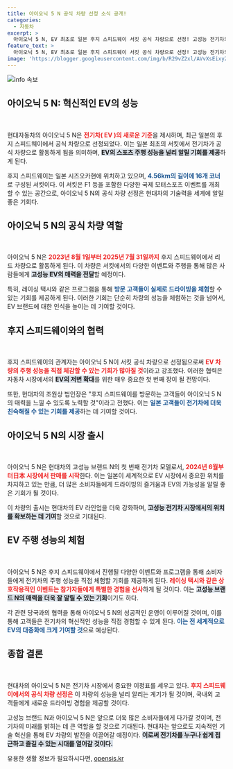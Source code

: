 ```yaml
---
title: 아이오닉 5 N 공식 차량 선정 소식 공개!
categories:
  - 자동차
excerpt: >
  아이오닉 5 N, EV 최초로 일본 후지 스피드웨이 서킷 공식 차량으로 선정! 고성능 전기차의 매력을 체험할 기회를 놓치지 마세요. 이 특별한 주행 경험이 여러분을 기다립니다!
feature_text: >
  아이오닉 5 N, EV 최초로 일본 후지 스피드웨이 서킷 공식 차량으로 선정! 고성능 전기차의 매력을 체험할 기회를 놓치지 마세요. 이 특별한 주행 경험이 여러분을 기다립니다!
image: 'https://blogger.googleusercontent.com/img/b/R29vZ2xl/AVvXsEixyZcFfHzMRdzZMjFBmAUKJYCLCGyLL1o632UiGVXcaFdKo_bkvkuCioo0uUKlGfBVcT3P84aROyZIXSBEx3Aw5nCQ3pTgDom1WDC4m8eifvWiAmWEEVb4x6G_l8C0QH225ldMjyaFvpxGEBGNO37VmDTDMHGhJPq73UglMfDca1-0aw/s1600/blogspot.png'
---
```


<p><img src="https://blogger.googleusercontent.com/img/b/R29vZ2xl/AVvXsEixyZcFfHzMRdzZMjFBmAUKJYCLCGyLL1o632UiGVXcaFdKo_bkvkuCioo0uUKlGfBVcT3P84aROyZIXSBEx3Aw5nCQ3pTgDom1WDC4m8eifvWiAmWEEVb4x6G_l8C0QH225ldMjyaFvpxGEBGNO37VmDTDMHGhJPq73UglMfDca1-0aw/s1600/blogspot.png" alt="info 속보" /></p>

<h2 data-ke-size="size26">아이오닉 5 N: 혁신적인 EV의 성능</h2>

<p data-ke-size="size16">&nbsp;</p>

<p>현대자동차의 아이오닉 5 N은 <b><span style="color: #ee2323;">전기차( EV )의 새로운 기준</span></b>을 제시하며, 최근 일본의 후지 스피드웨이에서 공식 차량으로 선정되었다. 이는 일본 최초의 서킷에서 전기차가 공식 차량으로 활동하게 됨을 의미하며, <b><span style="background-color: #21538527;">EV의 스포츠 주행 성능을 널리 알릴 기회를 제공</span></b>하게 된다. </p>

<p>후지 스피드웨이는 일본 시즈오카현에 위치하고 있으며, <b><span style="color: #1a5490;">4.56km의 길이에 16개 코너</span></b>로 구성된 서킷이다. 이 서킷은 F1 등을 포함한 다양한 국제 모터스포츠 이벤트를 개최 할 수 있는 공간으로, 아이오닉 5 N의 공식 차량 선정은 현대차의 기술력을 세계에 알릴 좋은 기회다. </p>

<h2 data-ke-size="size26">아이오닉 5 N의 공식 차량 역할</h2>

<p data-ke-size="size16">&nbsp;</p>

<p>아이오닉 5 N은 <b><span style="color: #ee2323;">2023년 8월 1일부터 2025년 7월 31일까지</span></b> 후지 스피드웨이에서 리드 차량으로 활동하게 된다. 이 차량은 서킷에서의 다양한 이벤트와 주행을 통해 많은 사람들에게 <b><span style="background-color: #21538527;">고성능 EV의 매력을 전달</span></b>할 예정이다. </p>

<p>특히, 레이싱 택시와 같은 프로그램을 통해 <b><span style="color: #1a5490;">방문 고객들이 실제로 드라이빙을 체험</span></b>할 수 있는 기회를 제공하게 된다. 이러한 기회는 단순히 차량의 성능을 체험하는 것을 넘어서, EV 브랜드에 대한 인식을 높이는 데 기여할 것이다. </p>

<h2 data-ke-size="size26">후지 스피드웨이와의 협력</h2>

<p data-ke-size="size16">&nbsp;</p>

<p>후지 스피드웨이의 관계자는 아이오닉 5 N이 서킷 공식 차량으로 선정됨으로써 <b><span style="color: #ee2323;">EV 차량의 주행 성능을 직접 체감할 수 있는 기회가 많아질 것</span></b>이라고 강조했다. 이러한 협력은 자동차 시장에서의 <b><span style="background-color: #21538527;">EV의 저변 확대</span></b>를 위한 매우 중요한 첫 번째 장이 될 전망이다. </p>

<p>또한, 현대차의 조원상 법인장은 "후지 스피드웨이를 방문하는 고객들이 아이오닉 5 N의 매력을 느낄 수 있도록 노력할 것"이라고 전했다. 이는 <b><span style="color: #1a5490;">일본 고객들이 전기차에 더욱 친숙해질 수 있는 기회를 제공</span></b>하는 데 기여할 것이다. </p>

<h2 data-ke-size="size26">아이오닉 5 N의 시장 출시</h2>

<p data-ke-size="size16">&nbsp;</p>

<p>아이오닉 5 N은 현대차의 고성능 브랜드 N의 첫 번째 전기차 모델로서, <b><span style="color: #ee2323;">2024년 6월부터日本 시장에서 판매를 시작</span></b>한다. 이는 일본이 세계적으로 EV 시장에서 중요한 위치를 차지하고 있는 만큼, 더 많은 소비자들에게 드라이빙의 즐거움과 EV의 가능성을 알릴 좋은 기회가 될 것이다. </p>

<p>이 차량의 출시는 현대차의 EV 라인업을 더욱 강화하며, <b><span style="background-color: #21538527;">고성능 전기차 시장에서의 위치를 확보하는 데 기여</span></b>할 것으로 기대된다.</p>

<h2 data-ke-size="size26">EV 주행 성능의 체험</h2>

<p data-ke-size="size16">&nbsp;</p>

<p>아이오닉 5 N은 후지 스피드웨이에서 진행될 다양한 이벤트와 프로그램을 통해 소비자들에게 전기차의 주행 성능을 직접 체험할 기회를 제공하게 된다. <b><span style="color: #ee2323;">레이싱 택시와 같은 상호작용적인 이벤트는 참가자들에게 특별한 경험을 선사</span></b>하게 될 것이다. 이는 <b><span style="background-color: #21538527;">고성능 브랜드 N의 매력을 더욱 잘 알릴 수 있는 기회</span></b>이기도 하다.</p>

<p>각 관련 당국과의 협력을 통해 아이오닉 5 N의 성공적인 운영이 이루어질 것이며, 이를 통해 고객들은 전기차의 혁신적인 성능을 직접 경험할 수 있게 된다. <b><span style="color: #1a5490;">이는 전 세계적으로 EV의 대중화에 크게 기여할 것</span></b>으로 예상된다.</p>

<h2 data-ke-size="size26">종합 결론</h2>

<p data-ke-size="size16">&nbsp;</p>

<p>현대차의 아이오닉 5 N은 전기차 시장에서 중요한 이정표를 세우고 있다. <b><span style="color: #ee2323;">후지 스피드웨이에서의 공식 차량 선정은</span></b> 이 차량의 성능을 널리 알리는 계기가 될 것이며, 국내외 고객들에게 새로운 드라이빙 경험을 제공할 것이다. </p>

<p>고성능 브랜드 N과 아이오닉 5 N은 앞으로 더욱 많은 소비자들에게 다가갈 것이며, 전기차의 미래를 밝히는 데 큰 역할을 할 것으로 기대된다. 현대차는 앞으로도 지속적인 기술 혁신을 통해 EV 차량의 발전을 이끌어갈 예정이다. <b><span style="background-color: #21538527;">이로써 전기차를 누구나 쉽게 접근하고 즐길 수 있는 시대를 열어갈 것이다.</span></b></p>
유용한 생활 정보가 필요하시다면, <a href="https://opensis.kr" rel="dofollow">opensis.kr</a>


